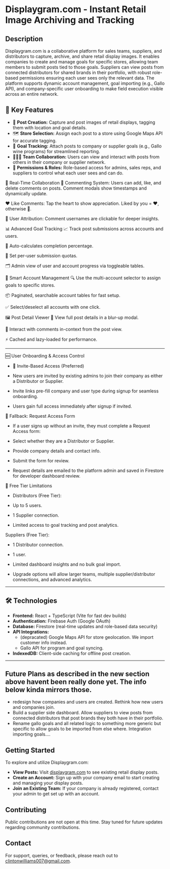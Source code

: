# Displaygram.com - Instant Retail Image Archiving and Tracking

## Description

Displaygram.com is a collaborative platform for sales teams, suppliers, and distributors to capture, archive, and share retail display images. It enables companies to create and manage goals for specific stores, allowing team members to submit posts tied to those goals. Suppliers can view posts from connected distributors for shared brands in their portfolio, with robust role-based permissions ensuring each user sees only the relevant data. The platform supports dynamic account management, goal importing (e.g., Gallo API), and company-specific user onboarding to make field execution visible across an entire network.

## 🌟 Key Features

- 📸 **Post Creation:** Capture and post images of retail displays, tagging them with location and goal details.
- 🗺 **Store Selection:** Assign each post to a store using Google Maps API for accurate tagging.
- 🎯 **Goal Tracking:** Attach posts to company or supplier goals (e.g., Gallo wine programs) for streamlined reporting.
- 🧑‍🤝‍🧑 **Team Collaboration:** Users can view and interact with posts from others in their company or supplier network.
- 🔐 **Permissions & Roles:** Role-based access for admins, sales reps, and suppliers to control what each user sees and can do.

🔁 Real-Time Collaboration
💬 Commenting System: Users can add, like, and delete comments on posts. Comment modals show timestamps and dynamically update.

❤️ Like Comments: Tap the heart to show appreciation. Liked by you = ❤️, otherwise 🤍.

👥 User Attribution: Comment usernames are clickable for deeper insights.

📊 Advanced Goal Tracking
📈 Track post submissions across accounts and users.

🧮 Auto-calculates completion percentage.

🎯 Set per-user submission quotas.

🗂 Admin view of user and account progress via toggleable tables.

🧠 Smart Account Management
🔍 Use the multi-account selector to assign goals to specific stores.

📦 Paginated, searchable account tables for fast setup.

✅ Select/deselect all accounts with one click.

🖼 Post Detail Viewer
🔎 View full post details in a blur-up modal.

💬 Interact with comments in-context from the post view.

⚡ Cached and lazy-loaded for performance.

---

🆕 User Onboarding & Access Control

- 🚪 Invite-Based Access (Preferred)

- New users are invited by existing admins to join their company as either a Distributor or Supplier.

- Invite links pre-fill company and user type during signup for seamless onboarding.

- Users gain full access immediately after signup if invited.

📝 Fallback: Request Access Form

- If a user signs up without an invite, they must complete a Request Access form:

- Select whether they are a Distributor or Supplier.

- Provide company details and contact info.

- Submit the form for review.

- Request details are emailed to the platform admin and saved in Firestore for developer dashboard review.

🎯 Free Tier Limitations

- Distributors (Free Tier):

- Up to 5 users.

- 1 Supplier connection.

- Limited access to goal tracking and post analytics.

Suppliers (Free Tier):

- 1 Distributor connection.

- 1 user.

- Limited dashboard insights and no bulk goal import.

- Upgrade options will allow larger teams, multiple supplier/distributor connections, and advanced analytics.

----

## 🛠 Technologies

- **Frontend:** React + TypeScript (Vite for fast dev builds)
- **Authentication:** Firebase Auth (Google OAuth)
- **Database:** Firestore (real-time updates and role-based data security)
- **API Integrations:**
  - (depracated) Google Maps API for store geolocation.  We import customer info instead. 
  - Gallo API for program and goal syncing.
- **IndexedDB:** Client-side caching for offline post creation.

---

## Future Plans as described in the new section above havent been really done yet. The info below kinda mirrors those.

- redesign how companies and users are created.  Rethink how new users and companies join.  
- Build a supplier side dashboard.  Allow suppliers to view posts from connected distributors that post brands they both have in  their portfolio.
- Rename gallo goals and all related logic to something more generic but specific to allow goals to be imported from else where. Integration importing goals....

## Getting Started

To explore and utilize Displaygram.com:

- **View Posts:** Visit [displaygram.com](https://displaygram.com) to see existing retail display posts.
- **Create an Account:** Sign up with your company email to start creating and managing your display posts.
- **Join an Existing Team:** If your company is already registered, contact your admin to get set up with an account.

## Contributing

Public contributions are not open at this time. Stay tuned for future updates regarding community contributions.

## Contact

For support, queries, or feedback, please reach out to [clintonwilliams007@gmail.com](mailto:clintonwilliams007@gmail.com).

